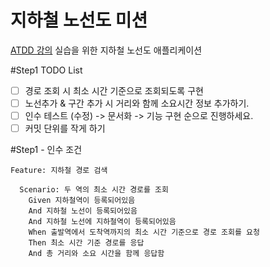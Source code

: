 # 지하철 노선도 미션
[ATDD 강의](https://edu.nextstep.camp/c/R89PYi5H) 실습을 위한 지하철 노선도 애플리케이션

#Step1 TODO List
- [ ] 경로 조회 시 최소 시간 기준으로 조회되도록 구현
- [ ] 노선추가 & 구간 추가 시 거리와 함께 소요시간 정보 추가하기.
- [ ] 인수 테스트 (수정) -> 문서화 -> 기능 구현 순으로 진행하세요.
- [ ] 커밋 단위를 작게 하기

#Step1 - 인수 조건
```
Feature: 지하철 경로 검색

  Scenario: 두 역의 최소 시간 경로를 조회
    Given 지하철역이 등록되어있음
    And 지하철 노선이 등록되어있음
    And 지하철 노선에 지하철역이 등록되어있음
    When 출발역에서 도착역까지의 최소 시간 기준으로 경로 조회를 요청
    Then 최소 시간 기준 경로를 응답
    And 총 거리와 소요 시간을 함께 응답함
```
